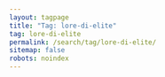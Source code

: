 ```yaml
---
layout: tagpage
title: "Tag: lore-di-elite"
tag: lore-di-elite
permalink: /search/tag/lore-di-elite/
sitemap: false
robots: noindex
---
```

